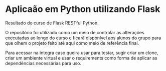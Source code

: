 # Aplicaão em Python utilizando Flask

Resultado do curso de Flask RESTful Python.

O repositório foi utilizado como um meio de controlar as alterações executadas ao longo do curso e ficará disponível aos alunos do grupo para que olhem o projeto feito até aqui como meio de referência final.

Para acessar na integra caso queira usar para testar, sugir criar um clone, criar um ambiente virtual e usar o requirements como forma de aplicar as dependências necessárias para uso.
